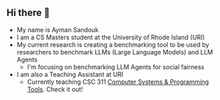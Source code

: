 ## Hi there 👋
<!--
**AymanBx/AymanBx** is a ✨ _special_ ✨ repository because its `README.md` (this file) appears on your GitHub profile.

Here are some ideas to get you started:

- 🔭 I’m currently working on ...
- 🌱 I’m currently learning ...
- 👯 I’m looking to collaborate on ...
- 🤔 I’m looking for help with ...
- 💬 Ask me about ...
- 📫 How to reach me: ...
- 😄 Pronouns: ...
- ⚡ Fun fact: ...
-->

* My name is Ayman Sandouk
* I am a CS Masters student at the University of Rhode Island (URI)
* My current research is creating a benchmarking tool to be used by researchers to benchmark LLMs (Large Language Models) and LLM Agents
  * I'm focusing on benchmarking LLM Agents for social fairness
* I am also a Teaching Assistant at URI
  * Currently teaching CSC 311 [Computer Systems & Programming Tools](https://compsys-progtools.github.io/spring2025). Check it out!
